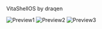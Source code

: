 VitaShellOS by draqen

![Preview1](https://github.com/xy2iii/vitashell-themes/blob/master/themes/VitaShellOS%5Edraqen/preview1.jpg)
![Preview2](https://github.com/xy2iii/vitashell-themes/blob/master/themes/VitaShellOS%5Edraqen/preview2.jpg)
![Preview3](https://github.com/xy2iii/vitashell-themes/blob/master/themes/VitaShellOS%5Edraqen/preview3.jpg)